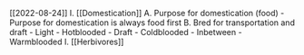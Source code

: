 [[2022-08-24]]
I. [[Domestication]]
	A. Purpose for domestication (food)
		- Purpose for domestication is always food first
	B. Bred for transportation and draft
		- Light - Hotblooded
		- Draft - Coldblooded
		- Inbetween - Warmblooded
I. [[Herbivores]]